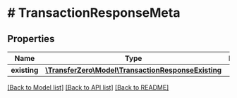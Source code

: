 # # TransactionResponseMeta

## Properties

Name | Type | Description | Notes
------------ | ------------- | ------------- | -------------
**existing** | [**\TransferZero\Model\TransactionResponseExisting**](TransactionResponseExisting.md) |  | [optional] 

[[Back to Model list]](../../README.md#documentation-for-models) [[Back to API list]](../../README.md#documentation-for-api-endpoints) [[Back to README]](../../README.md)


